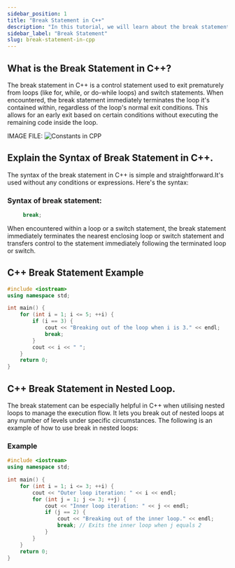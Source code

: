 ```yaml
---
sidebar_position: 1
title: "Break Statement in C++"
description: "In this tutorial, we will learn about the break statement in C++ programming with the help of examples. The break statement is used to terminate the loop or switch statement."
sidebar_label: "Break Statement"
slug: break-statement-in-cpp
---
```


## What is the Break Statement in C++?
The break statement in C++ is a control statement used to exit prematurely from loops (like for, while, or do-while loops) and switch statements. When encountered, the break statement immediately terminates the loop it's contained within, regardless of the loop's normal exit conditions. This allows for an early exit based on certain conditions without executing the remaining code inside the loop.



IMAGE FILE:
![Constants in CPP](../../static/img/day-04/constants-in-cpp.png)

## Explain the Syntax of Break Statement in C++.
The syntax of the break statement in C++ is simple and straightforward.It's used without any conditions or expressions. Here's the syntax:

### Syntax of break statement:

```cpp
     break;

```
When encountered within a loop or a switch statement, the break statement immediately terminates the nearest enclosing loop or switch statement and transfers control to the statement immediately following the terminated loop or switch.

## C++ Break Statement Example

```cpp
#include <iostream>
using namespace std;

int main() {
    for (int i = 1; i <= 5; ++i) {
        if (i == 3) {
            cout << "Breaking out of the loop when i is 3." << endl;
            break;
        }
        cout << i << " ";
    }
    return 0;
}

```

## C++ Break Statement in Nested Loop.
The break statement can be especially helpful in C++ when utilising nested loops to manage the execution flow. It lets you break out of nested loops at any number of levels under specific circumstances. The following is an example of how to use break in nested loops:

### Example

```cpp
#include <iostream>
using namespace std;

int main() {
    for (int i = 1; i <= 3; ++i) {
        cout << "Outer loop iteration: " << i << endl;
        for (int j = 1; j <= 3; ++j) {
            cout << "Inner loop iteration: " << j << endl;
            if (j == 2) {
                cout << "Breaking out of the inner loop." << endl;
                break; // Exits the inner loop when j equals 2
            }
        }
    }
    return 0;
}

```


